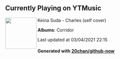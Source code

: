 ## Currently Playing on YTMusic

[<img align="left" width="100" src="https://lh3.googleusercontent.com/VjnTgqnvJ_IuPl8mbe7VmGEmpTVlZ3Lj-FjuDsJXlHC_bjtuI1Mc6g5m4ZgDl21LVUY0dMcT-ZGkodFiLA">](https://music.youtube.com/watch?v=SV_92iVisN0)

Keina Suda - Charles (self cover)

**Albums**: Corridor

Last updated at 03/04/2021 22:15

#### Generated with [20chan/github-now](https://github.com/20chan/github-now)


<!--
**20chan/20chan** is a ✨ _special_ ✨ repository because its `README.md` (this file) appears on your GitHub profile.

Here are some ideas to get you started:

- 🔭 I’m currently working on ...
- 🌱 I’m currently learning ...
- 👯 I’m looking to collaborate on ...
- 🤔 I’m looking for help with ...
- 💬 Ask me about ...
- 📫 How to reach me: ...
- 😄 Pronouns: ...
- ⚡ Fun fact: ...
-->
